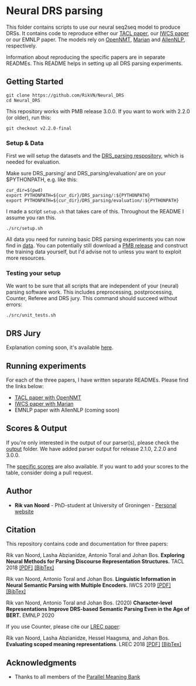 # Neural DRS parsing

This folder contains scripts to use our neural seq2seq model to produce DRSs. It contains code to reproduce either our [TACL paper](https://www.aclweb.org/anthology/Q18-1043.pdf), our [IWCS paper](https://www.aclweb.org/anthology/W19-0504/) or our EMNLP paper. The models rely on [OpenNMT](http://opennmt.net/), [Marian](https://marian-nmt.github.io/) and [AllenNLP](https://allennlp.org/), respectively.

Information about reproducing the specific papers are in separate READMEs. This README helps in setting up all DRS parsing experiments.

## Getting Started

```
git clone https://github.com/RikVN/Neural_DRS
cd Neural_DRS
```

This repository works with PMB release 3.0.0. If you want to work with 2.2.0 (or older), run this:

```
git checkout v2.2.0-final
```

### Setup & Data

First we will setup the datasets and the [DRS_parsing respository](https://github.com/RikVN/DRS_parsing), which is needed for evaluation.

Make sure DRS_parsing/ and DRS_parsing/evaluation/ are on your $PYTHONPATH, e.g. like this:

```
cur_dir=$(pwd)
export PYTHONPATH=${cur_dir}/DRS_parsing/:${PYTHONPATH}
export PYTHONPATH=${cur_dir}/DRS_parsing/evaluation/:${PYTHONPATH}
```

I made a script ``setup.sh`` that takes care of this. Throughout the README I assume you ran this.

```
./src/setup.sh
```

All data you need for running basic DRS parsing experiments you can now find in [data](data). You can potentially still download a [PMB release](http://pmb.let.rug.nl/data.php) and construct the training data yourself, but I'd advise not to unless you want to exploit more resources.

### Testing your setup ###

We want to be sure that all scripts that are independent of your (neural) parsing software work. This includes preprocessing, postprocessing, Counter, Referee and DRS jury. This command should succeed without errors:

```
./src/unit_tests.sh
```

## DRS Jury ##

Explanation coming soon, it's available [here](src/drs_jury.py).

## Running experiments ##

For each of the three papers, I have written separate READMEs. Please find the links below:

* [TACL paper with OpenNMT](OpenNMT.md)
* [IWCS paper with Marian](Marian.md)
* EMNLP paper with AllenNLP (coming soon)

## Scores & Output ##

If you're only interested in the output of our parser(s), please check the [output](output) folder.  We have added parser output for release 2.1.0, 2.2.0 and 3.0.0. 

The [specific scores](Scores.md) are also available. If you want to add your scores to the table, consider doing a pull request.

## Author

* **Rik van Noord** - PhD-student at University of Groningen - [Personal website](http://www.rikvannoord.nl)

## Citation ##

This repository contains code and documentation for three papers:

Rik van Noord, Lasha Abzianidze, Antonio Toral and Johan Bos. **Exploring Neural Methods for Parsing Discourse Representation Structures.** TACL 2018 [\[PDF\]](https://www.aclweb.org/anthology/Q18-1043.pdf) [\[BibTex\]](https://www.aclweb.org/anthology/Q18-1043.bib)

Rik van Noord, Antonio Toral and Johan Bos. **Linguistic Information in Neural Semantic Parsing with Multiple Encoders.** IWCS 2019 [\[PDF\]](https://www.aclweb.org/anthology/W19-0504.pdf) [\[BibTex\]](https://www.aclweb.org/anthology/W19-0504.bib)

Rik van Noord, Antonio Toral and Johan Bos. (2020) **Character-level Representations Improve DRS-based Semantic Parsing Even in the Age of BERT.** EMNLP 2020

If you use Counter, please cite our [LREC paper](https://www.aclweb.org/anthology/L18-1267.pdf):

Rik van Noord, Lasha Abzianidze, Hessel Haagsma, and Johan Bos. **Evaluating scoped meaning representations**. LREC 2018 [\[PDF\]](https://www.aclweb.org/anthology/L18-1267.pdf) [\[BibTex\]](https://www.aclweb.org/anthology/L18-1267.bib)

## Acknowledgments

* Thanks to all members of the [Parallel Meaning Bank](http://pmb.let.rug.nl)
